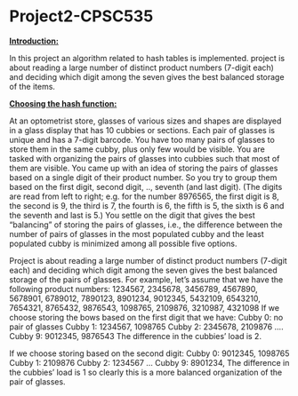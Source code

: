 # Project2-CPSC535
<ins>**Introduction:**</ins>

In this project an algorithm related to hash tables is implemented. project is about reading a large number of distinct product numbers (7-digit each) and deciding which digit among the seven gives the best balanced storage of the items. 

<ins>**Choosing the hash function:**</ins>

At an optometrist store, glasses of various sizes and shapes are displayed in a glass display that has 10 cubbies or sections. Each pair of glasses is unique and has a 7-digit barcode. You have too many pairs of glasses to store them in the same cubby, plus only few would be visible. You are tasked with organizing the pairs of glasses into cubbies such that most of them are visible. You came up with an idea of storing the pairs of glasses based on a single digit of their product number. So you try to group them based on the first digit, second digit, .., seventh (and last digit). (The digits are read from left to right; e.g. for the number 8976565, the first digit is 8, the second is 9, the third is 7, the fourth is 6, the fifth is 5, the sixth is 6 and the seventh and last is 5.) You settle on the digit that gives the best “balancing” of storing the pairs of glasses, i.e., the difference between the number of pairs of glasses in the most populated cubby and the least populated cubby is minimized among all possible five options.

Project is about reading a large number of distinct product numbers (7-digit each) and deciding which digit among the seven gives the best balanced storage of the pairs of glasses.
For example, let’s assume that we have the following product numbers:
1234567, 2345678, 3456789, 4567890, 5678901, 6789012, 7890123, 8901234, 9012345, 5432109, 6543210, 7654321, 8765432, 9876543, 1098765, 2109876, 3210987, 4321098
If we choose storing the bows based on the first digit that we have:
Cubby 0: no pair of glasses
Cubby 1: 1234567, 1098765
Cubby 2: 2345678, 2109876
….
Cubby 9: 9012345, 9876543
The difference in the cubbies’ load is 2.

If we choose storing based on the second digit:
Cubby 0: 9012345, 1098765
Cubby 1: 2109876
Cubby 2: 1234567 
…
Cubby 9: 8901234, 
The difference in the cubbies’ load is 1 so clearly this is a more balanced organization of the pair of glasses.

